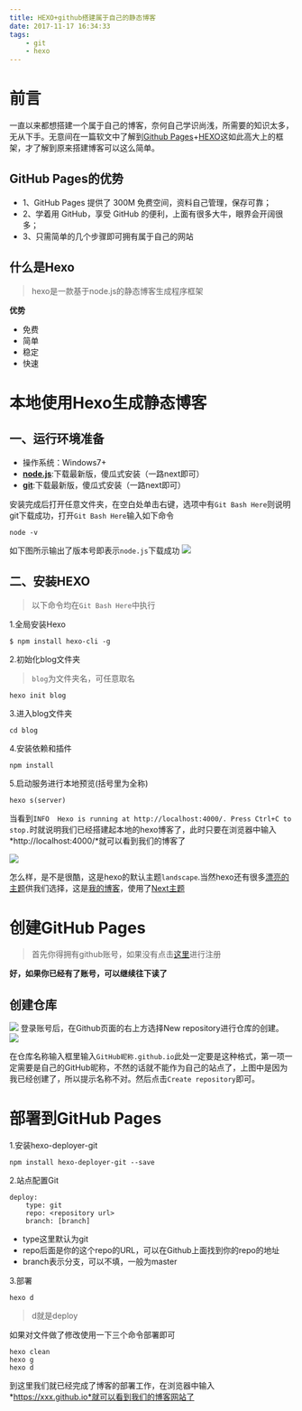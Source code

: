 ```yaml
---
title: HEXO+github搭建属于自己的静态博客
date: 2017-11-17 16:34:33
tags:
    - git
    - hexo
---
```



# 前言
一直以来都想搭建一个属于自己的博客，奈何自己学识尚浅，所需要的知识太多，无从下手。无意间在一篇软文中了解到[Github Pages](https://pages.github.com/)+[HEXO](https://hexo.io/)这如此高大上的框架，才了解到原来搭建博客可以这么简单。

<!-- more -->
## GitHub Pages的优势	

- 1、GitHub Pages 提供了 300M 免费空间，资料自己管理，保存可靠；
- 2、学着用 GitHub，享受 GitHub 的便利，上面有很多大牛，眼界会开阔很多；
- 3、只需简单的几个步骤即可拥有属于自己的网站

## 什么是Hexo
> hexo是一款基于node.js的静态博客生成程序框架

**优势**

- 免费
- 简单
- 稳定
- 快速

# 本地使用Hexo生成静态博客

## 一、运行环境准备


 * 操作系统：Windows7+
 * **[node.js](https://nodejs.org/zh-cn/)**:下载最新版，傻瓜式安装（一路next即可）
 * **[git](https://git-scm.com/)**:下载最新版，傻瓜式安装（一路next即可）
 
安装完成后打开任意文件夹，在空白处单击右键，选项中有`Git Bash Here`则说明git下载成功，打开`Git Bash Here`输入如下命令

	node -v

如下图所示输出了版本号即表示`node.js`下载成功
![](20171117140946.png)

## 二、安装HEXO
> 以下命令均在`Git Bash Here`中执行

 1.全局安装Hexo

	$ npm install hexo-cli -g

 2.初始化blog文件夹
> `blog`为文件夹名，可任意取名

	hexo init blog

 3.进入blog文件夹

	cd blog

 4.安装依赖和插件

	npm install

 5.启动服务进行本地预览(括号里为全称)

	hexo s(server)

当看到`INFO  Hexo is running at http://localhost:4000/. Press Ctrl+C to stop.`时就说明我们已经搭建起本地的hexo博客了，此时只要在浏览器中输入*http://localhost:4000/*就可以看到我们的博客了

![](20171117143352.png)

怎么样，是不是很酷，这是hexo的默认主题`landscape`.当然hexo还有很多[漂亮的主题](https://hexo.io/themes/)供我们选择，这是[我的博客](https://grpirate.github.io/)，使用了[Next主题](http://theme-next.iissnan.com/)

# 创建GitHub Pages
> 首先你得拥有github账号，如果没有点击[这里](https://github.com/)进行注册

**好，如果你已经有了账号，可以继续往下读了**
## 创建仓库
![](20171117150123.png)
登录账号后，在Github页面的右上方选择New repository进行仓库的创建。
![](20171117150445.png)

在仓库名称输入框里输入`GitHub昵称.github.io`此处一定要是这种格式，第一项一定需要是自己的GitHub昵称，不然的话就不能作为自己的站点了，上图中是因为我已经创建了，所以提示名称不对。然后点击`Create repository`即可。

# 部署到GitHub Pages
1.安装hexo-deployer-git

```
npm install hexo-deployer-git --save
```

2.站点配置Git

```
deploy:
	type: git
	repo: <repository url>
	branch: [branch]
```

- type这里默认为git
- repo后面是你的这个repo的URL，可以在Github上面找到你的repo的地址
- branch表示分支，可以不填，一般为master

3.部署

```
hexo d
```

> d就是deploy

如果对文件做了修改使用一下三个命令部署即可

```
hexo clean
hexo g
hexo d
```

到这里我们就已经完成了博客的部署工作，在浏览器中输入*https://xxx.github.io*就可以看到我们的博客网站了

	
